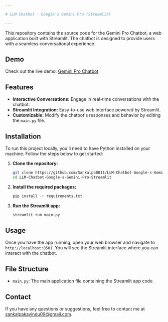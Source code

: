 ```yaml
---

# LLM Chatbot - Google's Gemini Pro (Streamlit)

---
```


This repository contains the source code for the Gemini Pro Chatbot, a web application built with Streamlit. The chatbot is designed to provide users with a seamless conversational experience.

## Demo

Check out the live demo: [Gemini Pro Chatbot](https://geminiprochatbotstream.streamlit.app/)

## Features

- **Interactive Conversations:** Engage in real-time conversations with the chatbot.
- **Streamlit Integration:** Easy-to-use web interface powered by Streamlit.
- **Customizable:** Modify the chatbot's responses and behavior by editing the `main.py` file.

## Installation

To run this project locally, you'll need to have Python installed on your machine. Follow the steps below to get started:

1. **Clone the repository:**

   ```bash
   git clone https://github.com/Sankalpa0011/LLM-Chatbot-Google-s-Gemini-Pro-Streamlit.git
   cd LLM-Chatbot-Google-s-Gemini-Pro-Streamlit
   ```

2. **Install the required packages:**

   ```bash
   pip install -r requirements.txt
   ```

3. **Run the Streamlit app:**

   ```bash
   streamlit run main.py
   ```

## Usage

Once you have the app running, open your web browser and navigate to `http://localhost:8501`. You will see the Streamlit interface where you can interact with the chatbot.

## File Structure

- `main.py`: The main application file containing the Streamlit app code.

## Contact

If you have any questions or suggestions, feel free to contact me at [sankalpakavindu09@gmail.com](mailto:sankalpakavindu09@gmail.com).
